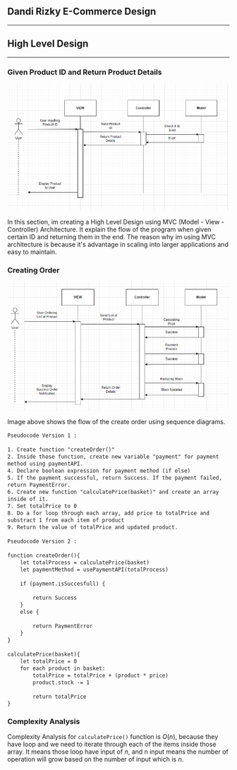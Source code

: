 ## Dandi Rizky E-Commerce Design

---

## High Level Design

---

### Given Product ID and Return Product Details

![Given Product ID and Return Product Details](/assets/given-id.png)

In this section, im creating a High Level Design using MVC (Model - View - Controller) Architecture. It explain the flow of the program when given certain ID and returning them in the end. The reason why im using MVC architecture is because it's advantage in scaling into larger applications and easy to maintain.

### Creating Order

![Create Order](/assets/creating-order.png)

Image above shows the flow of the create order using sequence diagrams.

```
Pseudocode Version 1 :

1. Create function "createOrder()"
2. Inside those function, create new variable "payment" for payment method using paymentAPI.
4. Declare boolean expression for payment method (if else)
5. If the payment successful, return Success. If the payment failed, return PaymentError.
6. Create new function "calculatePrice(basket)" and create an array inside of it.
7. Set totalPrice to 0
8. Do a for loop through each array, add price to totalPrice and substract 1 from each item of product
9. Return the value of totalPrice and updated product.

Pseudocode Version 2 :

function createOrder(){
    let totalProcess = calculatePrice(basket)
    let paymentMethod = usePaymentAPI(totalProcess)

    if (payment.isSuccesfull) {

        return Success
    }
    else {

        return PaymentError
    }
}

calculatePrice(basket){
    let totalPrice = 0
    for each product in basket:
        totalPrice = totalPrice + (product * price)
        product.stock -= 1

        return totalPrice
}

```

### Complexity Analysis

Complexity Analysis for `calculatePrice()` function is $O(n)$, because they have loop and we need to iterate through each of the items inside those array. It means those loop have input of $n$, and n input means the number of operation will grow based on the number of input which is $n$.
